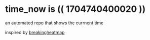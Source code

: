 # time_now is (( 1704740400020 ))

an automated repo that shows the currnent time

inspired by [breakingheatmap](https://github.com/breakingheatmap/breakingheatmap)
